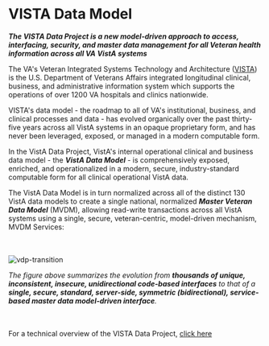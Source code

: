 
# VISTA Data Model

__*The VISTA Data Project is a new model-driven approach to access, interfacing, security, and master data management for all Veteran  health information across all VA VistA systems*__

The VA's Veteran Integrated Systems Technology and Architecture ([VISTA](https://en.wikipedia.org/wiki/VistA)) is the U.S. Department of Veterans Affairs integrated longitudinal  clinical, business, and administrative information system which supports the operations of over 1200 VA hospitals and clinics nationwide.  

VISTA's data model - the roadmap to all of VA's institutional, business, and clinical processes and data - has evolved organically over the past thirty-five years across all VistA systems in an opaque proprietary form, and has never been leveraged, exposed, or managed in a modern computable form.

In the VistA Data Project, VistA's internal operational clinical and business data model - the __*VistA Data Model*__ - is comprehensively exposed, enriched, and operationalized in a modern, secure, industry-standard computable form for all clinical operational VistA data.  

The VistA Data Model is in turn normalized across all of the distinct 130 VistA data models to create a single national, normalized __*Master Veteran Data Model*__ (MVDM), allowing read-write transactions across all VistA systems using a single, secure, veteran-centric, model-driven mechanism, MVDM Services: 

<br><br>
![vdp-transition](https://github.com/vistadataproject/documents/blob/master/images/vdp-transition-20170607d.png)


*The figure above summarizes the evolution from __thousands of unique, inconsistent, insecure, unidirectional code-based interfaces__ to that of a __single, secure, standard, server-side, symmetric (bidirectional), service-based master data model-driven interface__.*   

<br><br>
For a technical overview of the VISTA Data Project, [click here](https://github.com/vistadataproject/documents/tree/master/Background)


